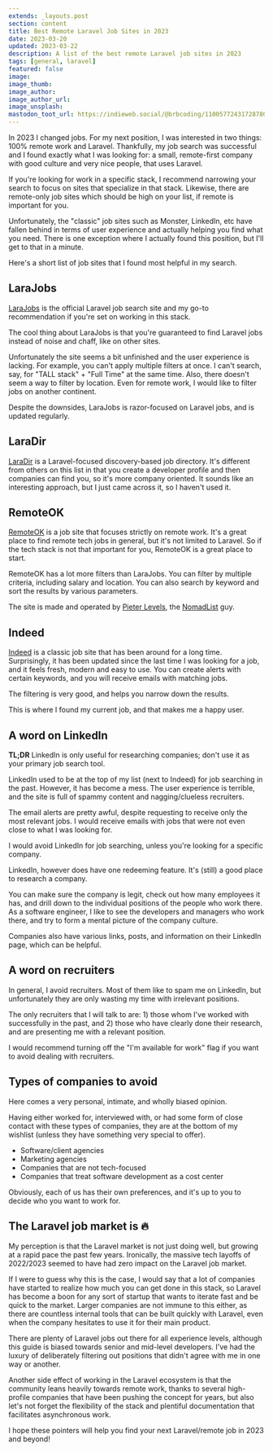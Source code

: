 ```yaml
---
extends: _layouts.post
section: content
title: Best Remote Laravel Job Sites in 2023
date: 2023-03-20
updated: 2023-03-22
description: A list of the best remote Laravel job sites in 2023
tags: [general, laravel]
featured: false
image:
image_thumb:
image_author:
image_author_url:
image_unsplash:
mastodon_toot_url: https://indieweb.social/@brbcoding/110057724317287801
---
```


In 2023 I changed jobs. For my next position, I was interested in two things: 100% remote work and Laravel. Thankfully, my job search was successful and I found exactly what I was looking for: a small, remote-first company with good culture and very nice people, that uses Laravel.

If you're looking for work in a specific stack, I recommend narrowing your search to focus on sites that specialize in that stack. Likewise, there are remote-only job sites which should be high on your list, if remote is important for you.

Unfortunately, the "classic" job sites such as Monster, LinkedIn, etc have fallen behind in terms of user experience and actually helping you find what you need. There is one exception where I actually found this position, but I'll get to that in a minute.

Here's a short list of job sites that I found most helpful in my search.

## LaraJobs

[LaraJobs](https://larajobs.com/) is the official Laravel job search site and my go-to recommendation if you're set on working in this stack.

The cool thing about LaraJobs is that you're guaranteed to find Laravel jobs instead of noise and chaff, like on other sites.

Unfortunately the site seems a bit unfinished and the user experience is lacking. For example, you can't apply multiple filters at once. I can't search, say, for "TALL stack" + "Full Time" at the same time. Also, there doesn't seem a way to filter by location. Even for remote work, I would like to filter jobs on another continent.

Despite the downsides, LaraJobs is razor-focused on Laravel jobs, and is updated regularly.

## LaraDir

[LaraDir](https://laradir.com/) is a Laravel-focused discovery-based job directory. It's different from others on this list in that you create a developer profile and then companies can find you, so it's more company oriented. It sounds like an interesting approach, but I just came across it, so I haven't used it.

## RemoteOK

[RemoteOK](https://remoteok.com/) is a job site that focuses strictly on remote work. It's a great place to find remote tech jobs in general, but it's not limited to Laravel. So if the tech stack is not that important for you, RemoteOK is a great place to start.

RemoteOK has a lot more filters than LaraJobs. You can filter by multiple criteria, including salary and location. You can also search by keyword and sort the results by various parameters.

The site is made and operated by [Pieter Levels](https://twitter.com/levelsio), the [NomadList](https://nomadlist.com/) guy.

## Indeed

[Indeed](https://www.indeed.com/) is a classic job site that has been around for a long time. Surprisingly, it has been updated since the last time I was looking for a job, and it feels fresh, modern and easy to use. You can create alerts with certain keywords, and you will receive emails with matching jobs.

The filtering is very good, and helps you narrow down the results.

This is where I found my current job, and that makes me a happy user.

## A word on LinkedIn

**TL;DR** LinkedIn is only useful for researching companies; don't use it as your primary job search tool.

LinkedIn used to be at the top of my list (next to Indeed) for job searching in the past. However, it has become a mess. The user experience is terrible, and the site is full of spammy content and nagging/clueless recruiters.

The email alerts are pretty awful, despite requesting to receive only the most relevant jobs. I would receive emails with jobs that were not even close to what I was looking for.

I would avoid LinkedIn for job searching, unless you're looking for a specific company.

LinkedIn, however does have one redeeming feature. It's (still) a good place to research a company.

You can make sure the company is legit, check out how many employees it has, and drill down to the individual positions of the people who work there. As a software engineer, I like to see the developers and managers who work there, and try to form a mental picture of the company culture.

Companies also have various links, posts, and information on their LinkedIn page, which can be helpful.

## A word on recruiters

In general, I avoid recruiters. Most of them like to spam me on LinkedIn, but unfortunately they are only wasting my time with irrelevant positions.

The only recruiters that I will talk to are: 1) those whom I've worked with successfully in the past, and 2) those who have clearly done their research, and are presenting me with a relevant position.

I would recommend turning off the "I'm available for work" flag if you want to avoid dealing with recruiters.

## Types of companies to avoid

Here comes a very personal, intimate, and wholly biased opinion.

Having either worked for, interviewed with, or had some form of close contact with these types of companies, they are at the bottom of my wishlist (unless they have something very special to offer).

* Software/client agencies
* Marketing agencies
* Companies that are not tech-focused
* Companies that treat software development as a cost center

Obviously, each of us has their own preferences, and it's up to you to decide who you want to work for.

## The Laravel job market is 🔥

My perception is that the Laravel market is not just doing well, but growing at a rapid pace the past few years. Ironically, the massive tech layoffs of 2022/2023 seemed to have had zero impact on the Laravel job market.

If I were to guess why this is the case, I would say that a lot of companies have started to realize how much you can get done in this stack, so Laravel has become a boon for any sort of startup that wants to iterate fast and be quick to the market. Larger companies are not immune to this either, as there are countless internal tools that can be built quickly with Laravel, even when the company hesitates to use it for their main product.

There are plenty of Laravel jobs out there for all experience levels, although this guide is biased towards senior and mid-level developers. I've had the luxury of deliberately filtering out positions that didn't agree with me in one way or another.

Another side effect of working in the Laravel ecosystem is that the community leans heavily towards remote work, thanks to several high-profile companies that have been pushing the concept for years, but also let's not forget the flexibility of the stack and plentiful documentation that facilitates asynchronous work.

I hope these pointers will help you find your next Laravel/remote job in 2023 and beyond!
